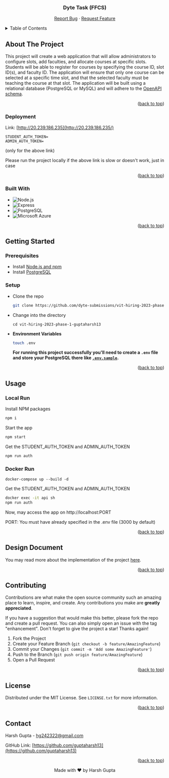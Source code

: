 <a name="readme-top"></a>

<div align="center">

  <h3 align="center">Dyte Task (FFCS)</h3>

  <p align="center">
    <a href="https://github.com/dyte-submissions/vit-hiring-2023-phase-1-guptaharsh13/issues">Report Bug</a>
    ·
    <a href="https://github.com/dyte-submissions/vit-hiring-2023-phase-1-guptaharsh13/issues">Request Feature</a>
  </p>
</div>

<!-- TABLE OF CONTENTS -->
<details>
  <summary>Table of Contents</summary>
  <ol>
    <li>
      <a href="#about-the-project">About The Project</a>
      <ul>
        <li><a href="#built-with">Built With</a></li>
      </ul>
    </li>
    <li><a href="#deployment">Deployment</a></li>
    <li>
      <a href="#getting-started">Getting Started</a>
      <ul>
        <li><a href="#prerequisites">Prerequisites</a></li>
        <li><a href="#installation">Installation</a></li>
      </ul>
    </li>
    <li>
      <a href="#usage">Usage</a>
      <ul>
        <li><a href="#local-run">Local Run</a></li>
        <li><a href="#docker-run">Docker Run</a></li>
      </ul>
    </li>
    <li><a href="#design-document">Design Document</a></li>
    <li><a href="#contributing">Contributing</a></li>
    <li><a href="#license">License</a></li>
    <li><a href="#contact">Contact</a></li>
  </ol>
</details>

<!-- ABOUT THE PROJECT -->

## About The Project

This project will create a web application that will allow administrators to configure slots, add faculties, and allocate courses at specific slots. Students will be able to register for courses by specifying the course ID, slot ID(s), and faculty ID. The application will ensure that only one course can be selected at a specific time slot, and that the selected faculty must be teaching the course at that slot. The application will be built using a relational database (PostgreSQL or MySQL) and will adhere to the [OpenAPI schema](https://dyte-hiring-docs.pages.dev/#/operations/post-admin-student).

<p align="right">(<a href="#readme-top">back to top</a>)</p>

### Deployment

Link: [http://20.239.186.235](http://20.239.186.235/)

```
STUDENT_AUTH_TOKEN=
ADMIN_AUTH_TOKEN=
```

(only for the above link)

Please run the project locally if the above link is slow or doesn't work, just in case

<p align="right">(<a href="#readme-top">back to top</a>)</p>

### Built With

- ![Node.js](https://img.shields.io/badge/Node.js-43853D?style=for-the-badge&logo=node.js&logoColor=white)
- ![Express](https://img.shields.io/badge/Express.js-404D59?style=for-the-badge)
- ![PostgreSQL](https://img.shields.io/badge/PostgreSQL-316192?style=for-the-badge&logo=postgresql&logoColor=white)
- ![Microsoft Azure](https://img.shields.io/badge/Microsoft_Azure-0089D6?style=for-the-badge&logo=microsoft-azure&logoColor=white)

<p align="right">(<a href="#readme-top">back to top</a>)</p>

<!-- GETTING STARTED -->

## Getting Started

### Prerequisites

- Install [Node.js and npm](https://nodejs.org/en/download/)
- Install [PostgreSQL](https://www.postgresql.org/download/)

### Setup

- Clone the repo

  ```sh
  git clone https://github.com/dyte-submissions/vit-hiring-2023-phase-1-guptaharsh13
  ```

- Change into the directory

  ```shell
  cd vit-hiring-2023-phase-1-guptaharsh13
  ```

- **Environment Variables**

  ```sh
  touch .env
  ```

  **For running this project successfully you'll need to create a `.env` file and store your PostgreSQL there like [`.env.sample`](https://github.com/dyte-submissions/vit-hiring-2023-phase-1-guptaharsh13/blob/master/.env.sample).**

<p align="right">(<a href="#readme-top">back to top</a>)</p>

<!-- USAGE EXAMPLES -->

## Usage

### Local Run

Install NPM packages

```sh
npm i
```

Start the app

```sh
npm start
```

Get the STUDENT_AUTH_TOKEN and ADMIN_AUTH_TOKEN

```sh
npm run auth
```

### Docker Run

```dh
docker-compose up --build -d
```

Get the STUDENT_AUTH_TOKEN and ADMIN_AUTH_TOKEN

```sh
docker exec -it api sh
npm run auth
```

Now, may access the app on http://localhost:PORT

PORT: You must have already specified in the .env file (3000 by default)

<p align="right">(<a href="#readme-top">back to top</a>)</p>

<!-- DESIGN DOCUMENT -->

## Design Document

You may read more about the implementation of the project [here]().

<p align="right">(<a href="#readme-top">back to top</a>)</p>

<!-- CONTRIBUTING -->

## Contributing

Contributions are what make the open source community such an amazing place to learn, inspire, and create. Any contributions you make are **greatly appreciated**.

If you have a suggestion that would make this better, please fork the repo and create a pull request. You can also simply open an issue with the tag "enhancement".
Don't forget to give the project a star! Thanks again!

1. Fork the Project
2. Create your Feature Branch (`git checkout -b feature/AmazingFeature`)
3. Commit your Changes (`git commit -m 'Add some AmazingFeature'`)
4. Push to the Branch (`git push origin feature/AmazingFeature`)
5. Open a Pull Request

<p align="right">(<a href="#readme-top">back to top</a>)</p>

<!-- LICENSE -->

## License

Distributed under the MIT License. See `LICENSE.txt` for more information.

<p align="right">(<a href="#readme-top">back to top</a>)</p>

<!-- CONTACT -->

## Contact

Harsh Gupta - hg242322@gmail.com

GitHub Link: [https://github.com/guptaharsh13](https://github.com/guptaharsh13)

<p align="right">(<a href="#readme-top">back to top</a>)</p>

<p align="center">Made with ❤ by Harsh Gupta</p>
